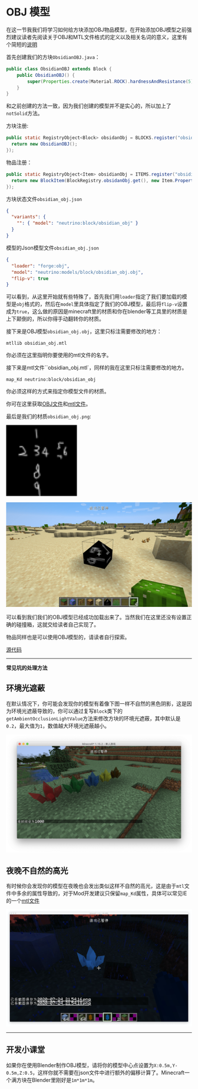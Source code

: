 # OBJ 模型

在这一节我我们将学习如何给方块添加OBJ物品模型，在开始添加OBJ模型之前强烈建议读者先阅读关于OBJ和MTL文件格式的定义以及相关名词的意义，这里有个简短的[说明](https://segmentfault.com/a/1190000021126476)

首先创建我们的方块`ObsidianOBJ.java`：

```java
public class ObsidianOBJ extends Block {
    public ObsidianOBJ() {
        super(Properties.create(Material.ROCK).hardnessAndResistance(5).notSolid());
    }
}
```

和之前创建的方法一致，因为我们创建的模型并不是实心的，所以加上了`notSolid`方法。

方块注册:

```java
public static RegistryObject<Block> obsidanObj = BLOCKS.register("obsidian_obj", () -> {
  return new ObsidianOBJ();
});
```

物品注册：

```java
public static RegistryObject<Item> obsidianObj = ITEMS.register("obsidian_obj", () -> {
  return new BlockItem(BlockRegistry.obsidanObj.get(), new Item.Properties().group(ModGroup.itemGroup));
});
```

方块状态文件`obsidian_obj.json`

```json
{
  "variants": {
    "": { "model": "neutrino:block/obsidian_obj" }
  }
}
```

模型的Json模型文件`obsidian_obj.json`

```json
{
  "loader": "forge:obj",
  "model": "neutrino:models/block/obsidian_obj.obj",
  "flip-v": true
}
```

可以看到，从这里开始就有些特殊了，首先我们用`loader`指定了我们要加载的模型是`obj`格式的，然后在`model`里具体指定了我们的OBJ模型，最后将`flip-v`设置成为`true`，这么做的原因是minecraft里的材质和你在blender等工具里的材质是上下颠倒的，所以你得手动翻转你的材质。

接下来是OBJ模型`obsidian_obj.obj`，这里只标注需要修改的地方：

```
mtllib obsidian_obj.mtl
```

你必须在这里指明你要使用的mtl文件的名字。

接下来是mtl文件``obsidian_obj.mtl`，同样的我在这里只标注需要修改的地方。

```
map_Kd neutrino:block/obsidian_obj
```

你必须这样的方式来指定你模型文件的材质。

你可在这里获取[OBJ文件](obj.assets/obsidian_obj.obj)和[mtl文件](obj.assets/obsidian_obj.mtl)。

最后是我们的材质`obsidian_obj.png`:

<img src="obj.assets/obsidian_obj.png" style="zoom:300%;" />



![image-20200429095433074](obj.assets/image-20200429095433074.png)

可以看到我们我们的OBJ模型已经成功加载出来了。当然我们在这里还没有设置正确的碰撞箱，这就交给读者自己实现了。

物品同样也是可以使用OBJ模型的，请读者自行探索。

[源代码](https://github.com/FledgeXu/NeutrinoSourceCode/tree/master/src/main/java/com/tutorial/neutrino/obj)

---

**常见坑的处理方法**

## 环境光遮蔽

在默认情况下，你可能会发现你的模型有着像下图一样不自然的黑色阴影，这是因为环境光遮蔽导致的，你可以通过复写`Block`类下的`getAmbientOcclusionLightValue`方法来修改方块的环境光遮蔽，其中默认是`0.2`，最大值为`1`，数值越大环境光遮蔽越小。

![image-20200724230101066](obj.assets/image-20200724230101066.png)

## 夜晚不自然的高光

有时候你会发现你的模型在夜晚也会发出类似这样不自然的高光，这是由于`mtl`文件中多余的属性导致的，对于Mod开发建议只保留`map_Kd`属性，具体可以常见IE的一个[mtl文件](https://github.com/BluSunrize/ImmersiveEngineering/blob/1.14/src/main/resources/assets/immersiveengineering/models/block/balloon.mtl)

![image-20200724230406389](obj.assets/image-20200724230406389.png)

---

## 开发小课堂

如果你在使用Blender制作OBJ模型，请将你的模型中心点设置为`X:0.5m,Y-0.5m,Z:0.5`，这样你就不需要在json文件中进行额外的偏移计算了。Minecraft一个满方块在Blender里刚好是`1m*1m*1m`。

